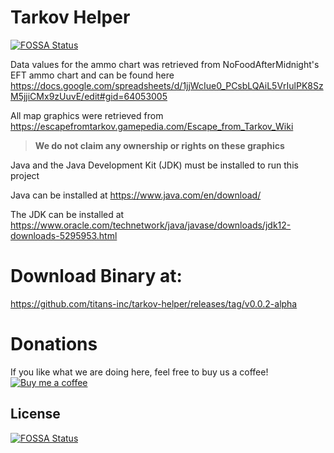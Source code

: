# Tarkov Helper
[![FOSSA Status](https://app.fossa.io/api/projects/git%2Bgithub.com%2Ftitans-inc%2Ftarkov-helper.svg?type=shield)](https://app.fossa.io/projects/git%2Bgithub.com%2Ftitans-inc%2Ftarkov-helper?ref=badge_shield)

Data values for the ammo chart was retrieved from NoFoodAfterMidnight's EFT ammo chart and can be found here https://docs.google.com/spreadsheets/d/1jjWcIue0_PCsbLQAiL5VrIulPK8SzM5jjiCMx9zUuvE/edit#gid=64053005

All map graphics were retrieved from https://escapefromtarkov.gamepedia.com/Escape_from_Tarkov_Wiki 

>**We do not claim any ownership or rights on these graphics**

Java and the Java Development Kit (JDK) must be installed to run this project

Java can be installed at https://www.java.com/en/download/

The JDK can be installed at https://www.oracle.com/technetwork/java/javase/downloads/jdk12-downloads-5295953.html

# Download Binary at:

https://github.com/titans-inc/tarkov-helper/releases/tag/v0.0.2-alpha

# Donations
If you like what we are doing here, feel free to buy us a coffee! [![Buy me a coffee](https://bmc-cdn.nyc3.digitaloceanspaces.com/BMC-button-images/custom_images/black_img.png)](https://www.buymeacoffee.com/L0vIjOXPT)

## License
[![FOSSA Status](https://app.fossa.io/api/projects/git%2Bgithub.com%2Ftitans-inc%2Ftarkov-helper.svg?type=large)](https://app.fossa.io/projects/git%2Bgithub.com%2Ftitans-inc%2Ftarkov-helper?ref=badge_large)
